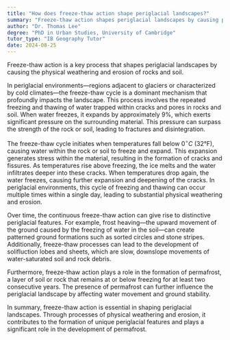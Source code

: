 ```yaml
---
title: "How does freeze-thaw action shape periglacial landscapes?"
summary: "Freeze-thaw action shapes periglacial landscapes by causing physical weathering and erosion of rocks and soil."
author: "Dr. Thomas Lee"
degree: "PhD in Urban Studies, University of Cambridge"
tutor_type: "IB Geography Tutor"
date: 2024-08-25
---
```


Freeze-thaw action is a key process that shapes periglacial landscapes by causing the physical weathering and erosion of rocks and soil.

In periglacial environments—regions adjacent to glaciers or characterized by cold climates—the freeze-thaw cycle is a dominant mechanism that profoundly impacts the landscape. This process involves the repeated freezing and thawing of water trapped within cracks and pores in rocks and soil. When water freezes, it expands by approximately $9\%$, which exerts significant pressure on the surrounding material. This pressure can surpass the strength of the rock or soil, leading to fractures and disintegration.

The freeze-thaw cycle initiates when temperatures fall below $0^\circ C$ (32°F), causing water within the rock or soil to freeze and expand. This expansion generates stress within the material, resulting in the formation of cracks and fissures. As temperatures rise above freezing, the ice melts and the water infiltrates deeper into these cracks. When temperatures drop again, the water freezes, causing further expansion and deepening of the cracks. In periglacial environments, this cycle of freezing and thawing can occur multiple times within a single day, leading to substantial physical weathering and erosion.

Over time, the continuous freeze-thaw action can give rise to distinctive periglacial features. For example, frost heaving—the upward movement of the ground caused by the freezing of water in the soil—can create patterned ground formations such as sorted circles and stone stripes. Additionally, freeze-thaw processes can lead to the development of solifluction lobes and sheets, which are slow, downslope movements of water-saturated soil and rock debris.

Furthermore, freeze-thaw action plays a role in the formation of permafrost, a layer of soil or rock that remains at or below freezing for at least two consecutive years. The presence of permafrost can further influence the periglacial landscape by affecting water movement and ground stability.

In summary, freeze-thaw action is essential in shaping periglacial landscapes. Through processes of physical weathering and erosion, it contributes to the formation of unique periglacial features and plays a significant role in the development of permafrost.
    